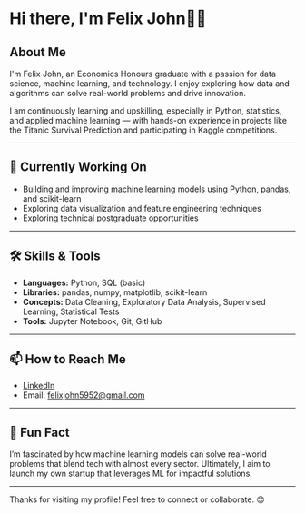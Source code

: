 # Hi there, I'm Felix John🧑‍💻

## About Me
I'm Felix John, an Economics Honours graduate with a passion for data science, machine learning, and technology. I enjoy exploring how data and algorithms can solve real-world problems and drive innovation.

I am continuously learning and upskilling, especially in Python, statistics, and applied machine learning — with hands-on experience in projects like the Titanic Survival Prediction and participating in Kaggle competitions.

---

## 🔭 Currently Working On
- Building and improving machine learning models using Python, pandas, and scikit-learn
- Exploring data visualization and feature engineering techniques
- Exploring technical postgraduate opportunities

---

## 🛠️ Skills & Tools
- **Languages:** Python, SQL (basic)
- **Libraries:** pandas, numpy, matplotlib, scikit-learn
- **Concepts:** Data Cleaning, Exploratory Data Analysis, Supervised Learning, Statistical Tests
- **Tools:** Jupyter Notebook, Git, GitHub

---

## 📫 How to Reach Me
- [LinkedIn](linkedin.com/in/felix-john-390579260)
- Email: felixjohn5952@gmail.com

---

## 🚀 Fun Fact
I’m fascinated by how machine learning models can solve real-world problems that blend tech with almost every sector. Ultimately, I aim to launch my own startup that leverages ML for impactful solutions.

---

Thanks for visiting my profile! Feel free to connect or collaborate. 😊

